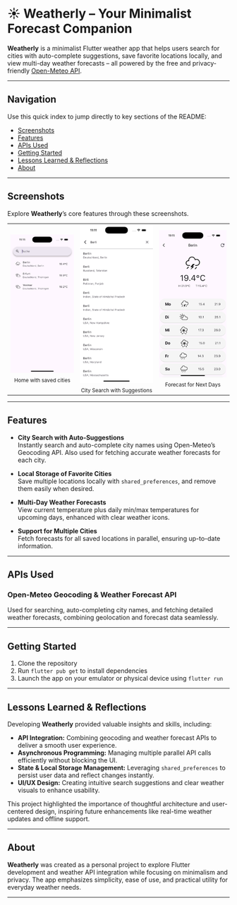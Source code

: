 # ☀️ Weatherly – Your Minimalist Forecast Companion

**Weatherly** is a minimalist Flutter weather app that helps users search for cities with auto-complete suggestions, save favorite locations locally, and view multi-day weather forecasts – all powered by the free and privacy-friendly [Open-Meteo API](https://open-meteo.com/).

---

## Navigation

Use this quick index to jump directly to key sections of the README:

- [Screenshots](#screenshots)  
- [Features](#features)  
- [APIs Used](#apis-used)  
- [Getting Started](#getting-started)  
- [Lessons Learned & Reflections](#lessons-learned--reflections)  
- [About](#about)  

---

## Screenshots

Explore **Weatherly**’s core features through these screenshots.

<table style="border-collapse: collapse; border: none;">
  <tr>
    <td align="center">
      <img src="assets/images/screenshots/home.png" width="300"/><br/><sub>Home with saved cities</sub>
    </td>
    <td align="center">
      <img src="assets/images/screenshots/search.png" width="300"/><br/><sub>City Search with Suggestions</sub>
    </td>
    <td align="center">
      <img src="assets/images/screenshots/weather_detail.png" width="300"/><br/><sub>Forecast for Next Days</sub>
    </td>
  </tr>
</table>

---

## Features

- **City Search with Auto-Suggestions**  
  Instantly search and auto-complete city names using Open-Meteo’s Geocoding API. Also used for fetching accurate weather forecasts for each city.

- **Local Storage of Favorite Cities**  
  Save multiple locations locally with `shared_preferences`, and remove them easily when desired.

- **Multi-Day Weather Forecasts**  
  View current temperature plus daily min/max temperatures for upcoming days, enhanced with clear weather icons.

- **Support for Multiple Cities**  
  Fetch forecasts for all saved locations in parallel, ensuring up-to-date information.

---

## APIs Used

### Open-Meteo Geocoding & Weather Forecast API

Used for searching, auto-completing city names, and fetching detailed weather forecasts, combining geolocation and forecast data seamlessly.

---

## Getting Started

1. Clone the repository  
2. Run `flutter pub get` to install dependencies  
3. Launch the app on your emulator or physical device using `flutter run`

---

## Lessons Learned & Reflections

Developing **Weatherly** provided valuable insights and skills, including:

- **API Integration:** Combining geocoding and weather forecast APIs to deliver a smooth user experience.  
- **Asynchronous Programming:** Managing multiple parallel API calls efficiently without blocking the UI.  
- **State & Local Storage Management:** Leveraging `shared_preferences` to persist user data and reflect changes instantly.  
- **UI/UX Design:** Creating intuitive search suggestions and clear weather visuals to enhance usability.  

This project highlighted the importance of thoughtful architecture and user-centered design, inspiring future enhancements like real-time weather updates and offline support.

---

## About

**Weatherly** was created as a personal project to explore Flutter development and weather API integration while focusing on minimalism and privacy. The app emphasizes simplicity, ease of use, and practical utility for everyday weather needs.

---

